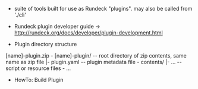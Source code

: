 * suite of tools built for use as Rundeck "plugins".  may also be called from './cli'

* Rundeck plugin developer guide -> http://rundeck.org/docs/developer/plugin-development.html

* Plugin directory structure

[name]-plugin.zip
\- [name]-plugin/ -- root directory of zip contents, same name as zip file
   |- plugin.yaml -- plugin metadata file
      \- contents/
            |- ...      -- script or resource files
                  \- ...


* HowTo: Build Plugin
